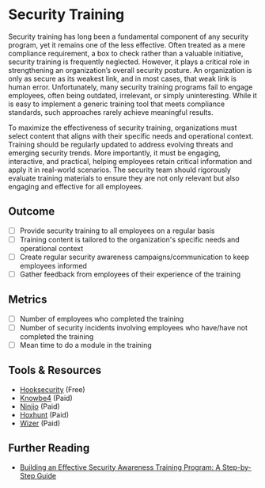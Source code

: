 # Security Training

Security training has long been a fundamental component of any security program, yet it remains one of the less effective. Often treated as a mere compliance requirement, a box to check rather than a valuable initiative, security training is frequently neglected. However, it plays a critical role in strengthening an organization’s overall security posture. An organization is only as secure as its weakest link, and in most cases, that weak link is human error. Unfortunately, many security training programs fail to engage employees, often being outdated, irrelevant, or simply uninteresting. While it is easy to implement a generic training tool that meets compliance standards, such approaches rarely achieve meaningful results.

To maximize the effectiveness of security training, organizations must select content that aligns with their specific needs and operational context. Training should be regularly updated to address evolving threats and emerging security trends. More importantly, it must be engaging, interactive, and practical, helping employees retain critical information and apply it in real-world scenarios. The security team should rigorously evaluate training materials to ensure they are not only relevant but also engaging and effective for all employees.

## Outcome

- [ ] Provide security training to all employees on a regular basis
- [ ] Training content is tailored to the organization's specific needs and operational context
- [ ] Create regular security awareness campaigns/communication to keep employees informed
- [ ] Gather feedback from employees of their experience of the training

## Metrics

- [ ] Number of employees who completed the training
- [ ] Number of security incidents involving employees who have/have not completed the training
- [ ] Mean time to do a module in the training

## Tools & Resources

- [Hooksecurity](https://www.hooksecurity.co/studios) (Free)
- [Knowbe4](https://www.knowbe4.com/) (Paid)
- [Ninjio](https://ninjio.com/) (Paid)
- [Hoxhunt](https://hoxhunt.com/) (Paid)
- [Wizer](https://www.wizer-training.com/) (Paid)

## Further Reading

- [Building an Effective Security Awareness Training Program: A Step-by-Step Guide](https://simeononsecurity.com/cyber-security-career-playbook/managing-a-cyber-security-team/how-to-build-a-security-training-and-awareness-program/)
